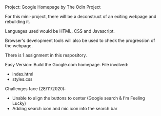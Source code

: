 Project: Google Homepage by The Odin Project

For this mini-project, there will be a deconstruct of an exiting webpage 
and rebuilding it. 

Languages used would be HTML, CSS and Javascript.

Browser's development tools will also be used to check the progression of 
the webpage.

There is 1 assignment in this respository.

Easy Version: Build the Google.com homepage.
File involved:
- index.html
- styles.css

Challenges face (28/11/2020):
- Unable to align the buttons to center (Google search & I'm Feeling Lucky)
- Adding search icon and mic icon into the search bar
